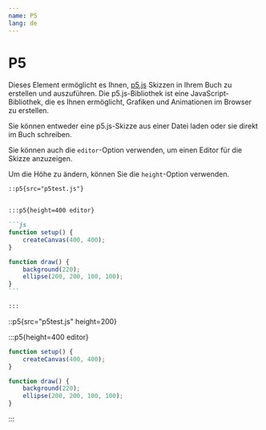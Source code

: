 ```yaml
---
name: P5
lang: de
---
```


# P5

Dieses Element ermöglicht es Ihnen, [p5.js](https://p5js.org/) Skizzen in Ihrem Buch zu erstellen und auszuführen. Die p5.js-Bibliothek ist eine JavaScript-Bibliothek, die es Ihnen ermöglicht, Grafiken und Animationen im Browser zu erstellen.

Sie können entweder eine p5.js-Skizze aus einer Datei laden oder sie direkt im Buch schreiben.

Sie können auch die `editor`-Option verwenden, um einen Editor für die Skizze anzuzeigen.

Um die Höhe zu ändern, können Sie die `height`-Option verwenden.

````md
::p5{src="p5test.js"}


:::p5{height=400 editor}

```js
function setup() {
    createCanvas(400, 400);
}

function draw() {
    background(220);
    ellipse(200, 200, 100, 100);
}
```

:::
````

::p5{src="p5test.js" height=200}


:::p5{height=400 editor}

```js
function setup() {
    createCanvas(400, 400);
}

function draw() {
    background(220);
    ellipse(200, 200, 100, 100);
}
```

:::
